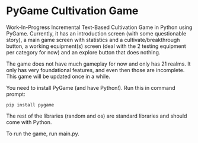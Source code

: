 # PyGame Cultivation Game
Work-In-Progress Incremental Text-Based Cultivation Game in Python using PyGame. Currently, it has an introduction screen (with some questionable story), a main game screen with statistics and a cultivate/breakthrough button, a working equipment(s) screen (deal with the 2 testing equipment per category for now) and an explore button that does nothing.

The game does not have much gameplay for now and only has 21 realms. It only has very foundational features, and even then those are incomplete. This game will be updated once in a while.

You need to install PyGame (and have Python!). Run this in command prompt:
```
pip install pygame
```
The rest of the libraries (random and os) are standard libraries and should come with Python.

To run the game, run main.py.

